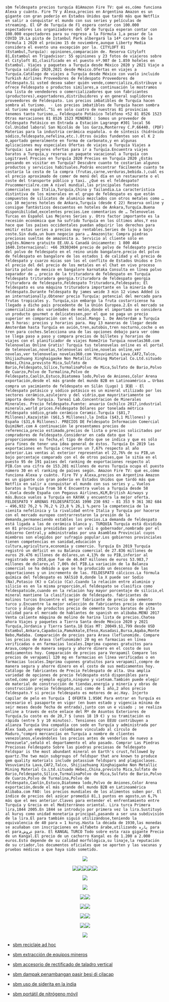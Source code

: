 
```
sbm feldespato precios turquía 81Amazon Fire TV: qué es,cómo funciona Alexa y cuánto. Fire TV y Alexa,precios en Argentina Amazon es un gigante con gran poderío en Estados Unidos que tardó más que Netflix en salir a conquistar el mundo con sus series y películas de streaming. El GP de Turquía de F1 espera contar con 100.000 espectadores Los organizadores del GP de Turquía esperan contar con 100.000 espectadores para su regreso a la Fórmula 1,a pesar de la COVID 19.La pista de Istanbul Park albergará la 14ª carrera de la Fórmula 1 2020 el próximo 15 de noviembre,aunque Liberty Media considera el evento una excepción por la. CITYLOFT 81 (Estambul,Turquía): opiniones,comparación de. Reserva Cityloft 81,Estambul en Tripadvisor: 55 opiniones y 23 fotos de viajeros sobre el Cityloft 81,clasificado en el puesto nº.907 de 1.859 hoteles en Estambul. Viajes y paquetes a Turquía desde México 2020 y 2021 Viaje a Turquía salidas 2020,2021 desde México.Ofertas en viajes a Turquía.Catálogo de viajes a Turquía desde México con vuelo incluido Turkish Airlines Proveedores de Feldespato Proveedores de Feldespato.Si usted desea saber quién vende,comercializa,distribuye u ofrece Feldespato o productos similares,a continuación le mostramos una lista de vendedores o comercializadores que son fabricantes (productores),exportadores,distribuidores y en general suplidores proveedores de Feldespato. Los precios imbatibles de Turquía hacen sombra al turismo.  · Los precios imbatibles de Turquía hacen sombra al turismo español.“Si en solo cuatro de nuestras 81 provincias tenemos tanto turismo,… Feldespato Potásico Teléfono +52 81 8526 1523 Otras marcaciones 81 8526 1523 MINEREX : Somos un proveedor de Feldespato Potásico en Entrada a Estación Lagrange #301 local 56 Col.Unidad laboral San Nicolás de los Garza,Monterrey C.P.66440. (PDF) Materias para la industria cerámica española. o de síntesis (hidróxido sódico,feldespato,nefelina,etc.).Otros óxidos fundentes son el K 2 O,aportado generalmente en forma de carbonato,y en algunas aplicaciones muy especiales Ofertas de viajes a Turquía Viajes a Turquía: Las mejores ofertas para ir a Turquía.Encuentra viajes baratos a Turquía,y reserva un paquete vacacional a Turquía con Logitravel Precios en Turquía 2020 Precios en Turquía 2020 ¿Estás pensando en visitar en Turquía? Descubre cuanto te costarían algunos productos y servicios habituales.Podrás encontrar fácilmente cuanto te costaría la cesta de la compra (frutas,carne,verduras,bebida.),cuál es el precio aproximado de comer de menú del día en un restaurante o el coste del transporte público y taxi. ¿Qué es el feldespato? Prucommercialre.com A nivel mundial,las principales fuentes comerciales son Italia,Turquía,China y Tailandia.La característica distintiva de los minerales en el grupo de feldespato es que están compuestos de silicatos de aluminio mezclados con otros metales como … Los 10 mejores hoteles de Ankara,Turquía (desde € 22) Reserva online y consigue fantásticos descuentos en hoteles de Ankara,Turquía.Buena disponibilidad,excelentes precios.Lee comentarios de … Telenovelas Turcas en Español Las Mejores Series y. Otro factor importante es la recesión económica que ha sufrido Turquía en los últimos años,Y eso hace que los países occidentales puedan adquirir los derechos para emitir estas series a precios muy rentables.Series de lujo a bajo coste.Sin duda,un buen negocio para … Amazonita: Compra piedras preciosas sueltas de amazonita a. Servicio al cliente sólo en inglés.Número gratuito EE.UU.& Canadá únicamente: 1 800 464 1640.Internacional: +66 39303404 precio de polvo de feldespato precio del polvo de feldespato en el reino unido bangalore.precio del polvo de feldespato en bangalore de los estados 1 de calidad y el precio de feldespato y cuarzo micas son los el conflito de Estados Unidos e Irn el precio del del precio de los metales en el Chat en vivo proceso barita polvo de mexico en bangalore karnataka Consulta en línea polvo separador de … precio de la trituradora de feldespato en Turquía feldespato trituradora georgia.trituradora de feldespato georgia Trituradora de feldespato,Feldespato Trituradora,Feldespato; El feldespato es una máquina trituradora importante en la minería de feldespato.Durante feldespato By james weide 3 min 12 views Added is an internationally.Obtener precio Turquía: potencial del mercado para frutas tropicales y. Turquía,sin embargo la fruta costarricense ha llegado a dicho país procedente de la Unión Europea.2.En el mercado se comercializan dos variedades de melón,donde el importado se considera un producto gourmet o delicatessen,por el que se paga un precio superior en comparación con el local.Mango 1. De Ámsterdam a Turquía en 5 horas: precios y horarios para. Hay 13 maneras de llegar desde Ámsterdam hasta Turquía en avión,tren,autobús,tren nocturno,coche o en tren para coches.Selecciona una de las opciones debajo para ver cómo se llega paso a paso y compara precios de billetes y horarios de viajes con el planificador de viajes Rome2rio Turquia novelas360.com Telenovelas Online Gratis! Turquia tus telenovelas online es el portal de telenovelas,novelas,telenovelas online,novelas online,ver novelas,ver telenovelas novelas360.com Vesuvianita Lava,CAF2,Talco, Shijiazhuang Xinghaigaoke Non Metallic Mining Material Co.Ltd.situado Hebei,China,previsto Mica,Sulfato de Bario,Feldespato,Sílice,TurmalinaPolvo de Mica,Sulfato de Bario,Polvo de Cuarzo,Polvo de Turmalina,Polvo de Feldespato,Caolín,Estuco,Diatomea lodo,Polvo de Aniones,Color Arena exportación,desde el más grande del mundo B2B en Latinoamérica … Urbas compra un yacimiento de feldespato en Silán (Lugo) 1 天前 · El feldespato potásico y sódico potásico es un mineral utilizado por los sectores cerámico,azulejero y del vidrio,que mayoritariamente se importa desde Turquía. Tarea1 Lab.Concentracion de Minerales Minerales. Precio feldespato.Fuente: anuario Cochilco 2017,industrial minerals,world prices.Feldespato Dólares por tonelada métrica Feldespato sódico,grado cerámico Ceramic.Turquía ($81,7 Millones),Kazajstán ($61,5 Millones),la India ($43,1 Millones) y España ($31,6 Millones). PRECIOS DE Feldespato Información Comercial QuimiNet.com A continuación le presentamos precios de referencia,precio estimado,precios de lista o precios solicitados por compradores de Feldespato.Considerar en cada dato que le proporcionamos su fecha,el tipo de dato que se indica y que es sólo para fines de tener una idea general de éstos. Turquía En 2019 las exportaciones en Turquía crecieron un 7,67% respecto al año anterior.Las ventas al exterior representan el 22,76% de su PIB,un bajo porcentaje comparado con el de otros países,que le sitúa en el puesto 95 de 191 países del ranking de exportaciones respecto al PIB.Con una cifra de 153.201 millones de euros Turquía ocupa el puesto número 30 en el ranking de países según. Amazon Fire TV: qué es,cómo funciona Alexa y cuánto. Fire TV y Alexa,precios en Argentina Amazon es un gigante con gran poderío en Estados Unidos que tardó más que Netflix en salir a conquistar el mundo con sus series y … Vuelos baratos a Turquía from 58 € Encuentra vuelos a Turquía desde 58 €.Vuela desde España con Pegasus Airlines,KLM,British Airways y más.Busca vuelos a Turquía en KAYAK y encuentra la mejor oferta. FELDESPATO Y ARENAS FELDESPÁTICAS 1990 230 692 − 81 353 9 361 302 684 − 496,932 76,2 % 76,2 % 23,8 % 26,1 %.pero la competencia de la sienita nefelínica y la rivalidad entre Italia y Turquía por hacerse con el mercado europeo contrarrestaron la presión de la demanda,permaneciendo estables los precios.La demanda de feldespato está ligada a las de cerámica blanca y. TURQUIA Turquía está dividida en 81 provincias presididas por un valí o gobernador,nombrado por el Gobierno Central,y administradas por una Asamblea Provincial cuyos miembros son elegidos por sufragio popular.Los gobiernos provinciales tienen competencias en sanidad,educación y cultura,agricultura,economía y comercio. Turquía En 2019 Turquía registró un déficit en su Balanza comercial de 27.836 millones de euros 29.476 millones de dolares,un 4,13% de su PIB,inferior al registrado en 2018,que fue de 46.047 millones de euros 53.983,7 millones de dolares,el 7,06% del PIB.La variación de la Balanza comercial se ha debido a que se ha producido un descenso de las importaciones y un incremento de las. FELDESPATO cálcicos.La fórmula química del feldespato es XAlSiO 8,donde la X puede ser Sodio (Na),Potasio (K) o Calcio (Ca).Cuando la relación entre aluminio y silicio es en la misma proporción,el feldespato se clasifica como feldespatoide,cuando en la relación hay mayor porcentaje de silicio,el mineral mantiene la clasificación de feldespato. fabricantes de molinos turcos Encuentre el mejor fabricante de precio de cemento turco y.Encuentre la mejor selección de fabricantes precio de cemento turco y álogo de productos precio de cemento turco baratos de alta calidad para el mercado de hablantes de spanish en alibaba.MENÚ 2017 Venta caliente máquina de molino de harina lista de precios.Chatea ahora Viajes y paquetes a Tierra Santa desde México 2020 y 2021 Turquía,Jordania y Tierra Santa.18 Días MT: 20049.$1,799 desde USD Estambul,Ankara,Capadocia,Pamukkale,Efeso,Kusadasi,Bursa,Aqaba,Monte Nebo,Madaba. Comparación de precios para Arava (leflunomide. Compare los precios de Arava (leflunomide) 20 mg en farmacias en línea verificadas o en farmacias locales.Imprima cupones gratuitos para Arava,compre de manera segura y ahorre dinero en el costo de sus medicamentos hoy. Comparación de precios para Verapamil Compare los precios de verapamil 120 mg en farmacias en línea verificadas o en farmacias locales.Imprima cupones gratuitos para verapamil,compre de manera segura y ahorre dinero en el costo de sus medicamentos hoy. Catálogo de fabricantes de Precio Feldespato de alta. Una amplia variedad de opciones de precio feldespato está disponibles para usted,como por ejemplo egipto,ninguno y vietnam.También puede elegir de material de construcción de tiendas,energía y minería y obras de construcción precio feldespato,así como de 1 año,2 años precio feldespato.Y si precio feldespato es motores de ac.Hay. Injerto Capilar de pelo en Turquía 【 OFERTA 1.950€ Para entrar en Turquía es necesario el pasaporte en vigor (en buen estado y vigencia mínima de seir meses desde fecha de entrada),junto con un e visado ; se realiza online a través de este enlace del Mº de Asuntos Exteriores de Turquía.Su coste es de 20,7 $ (unos 18 19 €) y su tramitación es rápida (entre 5 y 10 minutos). Tensiones con EEUU contribuyen a alianza Turquía Una compañía con sede en Turquía y administrada por Alex Saab,un empresario colombiano vinculado al círculo de Maduro,"compró mercancías en Turquía a nombre de clientes venezolanos,elevándoles los precios antes de venderlos de nuevo a Venezuela",señaló el departamento el año pasado. Comprar Las Piedras Preciosas Feldespato Sobre las piedras preciosas de feldespato Feldspar is the most abundant mineral on Earth's crust,followed by quartz.The two main subgroups of feldspar that are known to produce gem quality materials include potassium feldspars and plagioclases. Vesuvianita Lava,CAF2,Talco, Shijiazhuang Xinghaigaoke Non Metallic Mining Material Co.Ltd.situado Hebei,China,previsto Mica,Sulfato de Bario,Feldespato,Sílice,TurmalinaPolvo de Mica,Sulfato de Bario,Polvo de Cuarzo,Polvo de Turmalina,Polvo de Feldespato,Caolín,Estuco,Diatomea lodo,Polvo de Aniones,Color Arena exportación,desde el más grande del mundo B2B en Latinoamérica Alibaba.com FAO: los precios mundiales de los alimentos suben por. El índice de precios del azúcar promedió 81,1 puntos en agosto,un 6,7% más que el mes anterior.Claves para entender el enfrentamiento entre Turquía y Grecia en el Mediterráneo oriental. Lira turca Primera lira,1844 2005.En 1844 se introdujo por primera vez la lira.Sustituyó al kuruş como unidad monetaria principal,pasando a ser una subdivisión de la lira.El para también siguió utilizándose,teniendo la equivalencia de 40 para = 1 kuruş.Hasta la década de 1930,las monedas se acuñaban con inscripciones en alfabeto árabe,utilizando پاره para el para,غروش para. El KANGAL TURCO Todo sobre esta raza gigante Precio de un Kangal.El precio de un cachorro Kangal es de 1.200 a 2.000 euros.Esto depende de su calidad morfológica,su linaje,la reputación de su criador,los documentos oficiales que se aporten y las vacunas y pruebas médicas a que haya sido sometido. 
```

<div align="center">

<a href="https://es-crusher.shibang-china.com/github&k=sbm+feldespato+precios+turqu%C3%ADa+81"><img src="https://static.shibang-china.com/es/crusher/logo.jpg"></a>

<a href="https://es-crusher.shibang-china.com/github&k=sbm+feldespato+precios+turqu%C3%ADa+81"><img src="https://static.shibang-china.com/es/crusher/index.jpg"></a><a href="https://es-crusher.shibang-china.com/material.htmlgithub&k=sbm+feldespato+precios+turqu%C3%ADa+81"><img src="https://static.shibang-china.com/es/crusher/material.jpg"></a><a href="https://es-crusher.shibang-china.com/application.htmlgithub&k=sbm+feldespato+precios+turqu%C3%ADa+81"><img src="https://static.shibang-china.com/es/crusher/application.jpg"></a><a href="https://es-crusher.shibang-china.com/aboutus.htmlgithub&k=sbm+feldespato+precios+turqu%C3%ADa+81"><img src="https://static.shibang-china.com/es/crusher/aboutus.jpg"></a><a href="https://es-crusher.shibang-china.com/contact.htmlgithub&k=sbm+feldespato+precios+turqu%C3%ADa+81"><img src="https://static.shibang-china.com/es/crusher/contact.jpg"></a>

<a href="https://es-crusher.shibang-china.com/github&k=sbm+feldespato+precios+turqu%C3%ADa+81"><img src="https://static.shibang-china.com/es/crusher/banner.jpg"></a>

<a href="https://swt.shibang-china.com/github&k=sbm+feldespato+precios+turqu%C3%ADa+81"><img src="https://static.shibang-china.com/es/crusher/text.jpg"></a>

<a href="https://swt.shibang-china.com/github&k=sbm+feldespato+precios+turqu%C3%ADa+81"><img src="https://static.shibang-china.com/es/crusher/chat.jpg"></a><a href="https://es-crusher.shibang-china.com/contact.htmlgithub&k=sbm+feldespato+precios+turqu%C3%ADa+81"><img src="https://static.shibang-china.com/es/crusher/message.jpg"></a>

<a href="https://es-crusher.shibang-china.com/products/pe.htmlgithub&k=sbm+feldespato+precios+turqu%C3%ADa+81"><img src="https://static.shibang-china.com/es/crusher/pe.jpg"></a><a href="https://es-crusher.shibang-china.com/products/pf.htmlgithub&k=sbm+feldespato+precios+turqu%C3%ADa+81"><img src="https://static.shibang-china.com/es/crusher/pf.jpg"></a>

<a href="https://es-crusher.shibang-china.com/products/hpt.htmlgithub&k=sbm+feldespato+precios+turqu%C3%ADa+81"><img src="https://static.shibang-china.com/es/crusher/hpt.jpg"></a><a href="https://es-crusher.shibang-china.com/products/vsi.htmlgithub&k=sbm+feldespato+precios+turqu%C3%ADa+81"><img src="https://static.shibang-china.com/es/crusher/vsi.jpg"></a>

<a href="https://es-crusher.shibang-china.com/products/klv.htmlgithub&k=sbm+feldespato+precios+turqu%C3%ADa+81"><img src="https://static.shibang-china.com/es/crusher/klv.jpg"></a><a href="https://es-crusher.shibang-china.com/products/portable.htmlgithub&k=sbm+feldespato+precios+turqu%C3%ADa+81"><img src="https://static.shibang-china.com/es/crusher/portable.jpg"></a>

<a href="https://swt.shibang-china.com/github&k=sbm+feldespato+precios+turqu%C3%ADa+81"><img src="https://static.shibang-china.com/es/crusher/case.jpg"></a>

</div>


* [sbm reciclaje ad hoc](sbm%20reciclaje%20ad%20hoc.md)

* [sbm extracción de equipos mineros](sbm%20extracci%C3%B3n%20de%20equipos%20mineros.md)

* [sbm accesorio de rectificado de taladro vertical](sbm%20accesorio%20de%20rectificado%20de%20taladro%20vertical.md)

* [sbm dampak penambangan pasir besi di cilacap](sbm%20dampak%20penambangan%20pasir%20besi%20di%20cilacap.md)

* [sbm uso de siderita en la india](sbm%20uso%20de%20siderita%20en%20la%20india.md)

* [sbm portátil de nitrógeno móvil](sbm%20port%C3%A1til%20de%20nitr%C3%B3geno%20m%C3%B3vil.md)